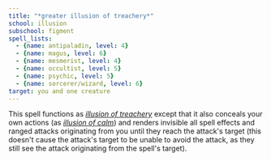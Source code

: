 ```yaml
---
title: "*greater illusion of treachery*"
school: illusion
subschool: figment
spell_lists:
  - {name: antipaladin, level: 4}
  - {name: magus, level: 6}
  - {name: mesmerist, level: 4}
  - {name: occultist, level: 5}
  - {name: psychic, level: 5}
  - {name: sorcerer/wizard, level: 6}
target: you and one creature
---
```


This spell functions as [*illusion of treachery*](/spells/illusion-of-treachery/) except that it also conceals your own actions (as [*illusion of calm*](/spells/illusion-of-calm/)) and renders invisible all spell effects and ranged attacks originating from you until they reach the attack's target (this doesn't cause the attack's target to be unable to avoid the attack, as they still see the attack originating from the spell's target).

